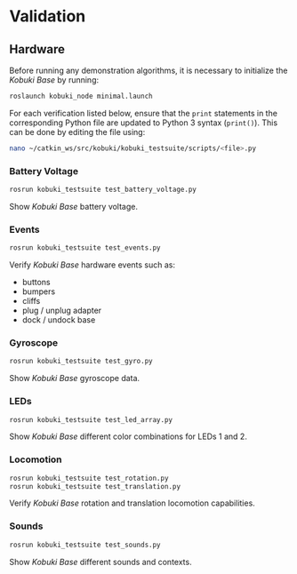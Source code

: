 # Validation

## Hardware

Before running any demonstration algorithms, it is necessary to initialize the *Kobuki Base* by running:

```bash
roslaunch kobuki_node minimal.launch
```

For each verification listed below, ensure that the `print` statements in the corresponding Python file are updated to Python 3 syntax (`print()`). This can be done by editing the file using:

```bash
nano ~/catkin_ws/src/kobuki/kobuki_testsuite/scripts/<file>.py
```

### Battery Voltage

```bash
rosrun kobuki_testsuite test_battery_voltage.py  
```

Show *Kobuki Base* battery voltage.

### Events

```bash
rosrun kobuki_testsuite test_events.py
```

Verify *Kobuki Base* hardware events such as:

- buttons
- bumpers
- cliffs
- plug / unplug adapter
- dock / undock base

### Gyroscope

```bash
rosrun kobuki_testsuite test_gyro.py
```

Show *Kobuki Base* gyroscope data.

### LEDs

```bash
rosrun kobuki_testsuite test_led_array.py
```

Show *Kobuki Base* different color combinations for LEDs 1 and 2. 

### Locomotion

```bash
rosrun kobuki_testsuite test_rotation.py
rosrun kobuki_testsuite test_translation.py
```

Verify *Kobuki Base* rotation and translation locomotion capabilities.

### Sounds

```bash
rosrun kobuki_testsuite test_sounds.py
```

Show *Kobuki Base* different sounds and contexts.
